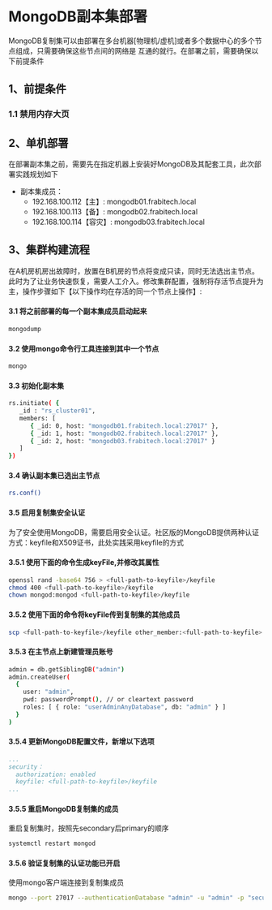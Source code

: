 # MongoDB副本集部署

MongoDB复制集可以由部署在多台机器[物理机/虚机]或者多个数据中心的多个节点组成，只需要确保这些节点间的网络是
互通的就行。在部署之前，需要确保以下前提条件

## 1、前提条件

### 1.1  禁用内存大页


## 2、单机部署

在部署副本集之前，需要先在指定机器上安装好MongoDB及其配套工具，此次部署实践规划如下

- 副本集成员：
	- 192.168.100.112【主】: mongodb01.frabitech.local
	- 192.168.100.113【备】: mongodb02.frabitech.local
	- 192.168.100.114【容灾】: mongodb03.frabitech.local


## 3、集群构建流程
在A机房机房出故障时，放置在B机房的节点将变成只读，同时无法选出主节点。此时为了让业务快速恢复，需要人工介入。修改集群配置，强制将存活节点提升为主，操作步骤如下【以下操作均在存活的同一个节点上操作】:

#### 3.1 将之前部署的每一个副本集成员启动起来
```bash
mongodump 
```

#### 3.2 使用mongo命令行工具连接到其中一个节点
```bash
mongo
```

#### 3.3 初始化副本集
```bash 
rs.initiate( {
   _id : "rs_cluster01",
   members: [
      { _id: 0, host: "mongodb01.frabitech.local:27017" },
      { _id: 1, host: "mongodb02.frabitech.local:27017" },
      { _id: 2, host: "mongodb03.frabitech.local:27017" }
   ]
})
```

#### 3.4 确认副本集已选出主节点
```bash
rs.conf()
```

#### 3.5 启用复制集安全认证
为了安全使用MongoDB，需要启用安全认证。社区版的MongoDB提供两种认证方式：keyfile和X509证书，此处实践采用keyfile的方式

#### 3.5.1 使用下面的命令生成keyFile,并修改其属性
```bash
openssl rand -base64 756 > <full-path-to-keyfile>/keyfile
chmod 400 <full-path-to-keyfile>/keyfile
chown mongod:mongod <full-path-to-keyfile>/keyfile
```

#### 3.5.2 使用下面的命令将keyFile传到复制集的其他成员
```bash
scp <full-path-to-keyfile>/keyfile other_member:<full-path-to-keyfile> 
```

#### 3.5.3  在主节点上新建管理员账号
```bash
admin = db.getSiblingDB("admin")
admin.createUser(
  {
    user: "admin",
    pwd: passwordPrompt(), // or cleartext password
    roles: [ { role: "userAdminAnyDatabase", db: "admin" } ]
  }
)
```

#### 3.5.4  更新MongoDB配置文件，新增以下选项
```yaml
...
security：
  authorization: enabled
  keyfile: <full-path-to-keyfile>/keyfile
...
```

#### 3.5.5  重启MongoDB复制集的成员
重启复制集时，按照先secondary后primary的顺序
```bash
systemctl restart mongod
```

#### 3.5.6  验证复制集的认证功能已开启
使用mongo客户端连接到复制集成员
```bash
mongo --port 27017 --authenticationDatabase "admin" -u "admin" -p "secure_passwd"
```